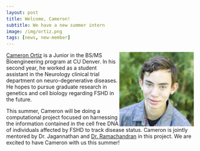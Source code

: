 ```yaml
---
layout: post
title: Welcome, Cameron!
subtitle: We have a new summer intern
image: /img/ortiz.png
tags: [news, new-member]
---
```

<img align="right" src="/img/ortiz.png" style="width:200px !important;height:200px !important;" />
<a href="/docs/ortiz-cv.pdf">Cameron Ortiz</a> is a Junior in the BS/MS Bioengineering program at CU Denver. In his second year, he worked as a student assistant in the Neurology clinical trial department on neuro-degenerative diseases. He hopes to pursue graduate research in genetics and cell biology regarding FSHD in the future. 

This summer, Cameron will be doing a computational project focused on harnessing the information contained in the cell free DNA of individuals affected by FSHD to track disease status. Cameron is jointly mentored by Dr. Jagannathan and [Dr. Ramachandran](https://chromatindynamics.com/) in this project. We are excited to have Cameron with us this summer!
<br>
<br>
